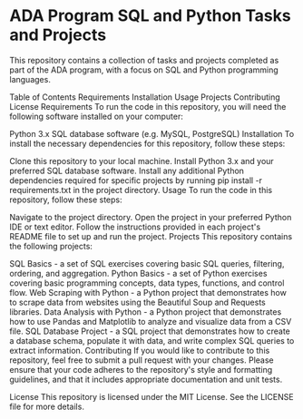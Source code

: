 # ADA Program SQL and Python Tasks and Projects
This repository contains a collection of tasks and projects completed as part of the ADA program, with a focus on SQL and Python programming languages.

Table of Contents
Requirements
Installation
Usage
Projects
Contributing
License
Requirements
To run the code in this repository, you will need the following software installed on your computer:

Python 3.x
SQL database software (e.g. MySQL, PostgreSQL)
Installation
To install the necessary dependencies for this repository, follow these steps:

Clone this repository to your local machine.
Install Python 3.x and your preferred SQL database software.
Install any additional Python dependencies required for specific projects by running pip install -r requirements.txt in the project directory.
Usage
To run the code in this repository, follow these steps:

Navigate to the project directory.
Open the project in your preferred Python IDE or text editor.
Follow the instructions provided in each project's README file to set up and run the project.
Projects
This repository contains the following projects:

SQL Basics - a set of SQL exercises covering basic SQL queries, filtering, ordering, and aggregation.
Python Basics - a set of Python exercises covering basic programming concepts, data types, functions, and control flow.
Web Scraping with Python - a Python project that demonstrates how to scrape data from websites using the Beautiful Soup and Requests libraries.
Data Analysis with Python - a Python project that demonstrates how to use Pandas and Matplotlib to analyze and visualize data from a CSV file.
SQL Database Project - a SQL project that demonstrates how to create a database schema, populate it with data, and write complex SQL queries to extract information.
Contributing
If you would like to contribute to this repository, feel free to submit a pull request with your changes. Please ensure that your code adheres to the repository's style and formatting guidelines, and that it includes appropriate documentation and unit tests.

License
This repository is licensed under the MIT License. See the LICENSE file for more details.
